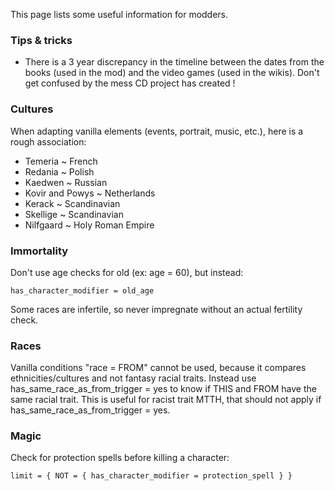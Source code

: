 This page lists some useful information for modders.

### Tips & tricks

- There is a 3 year discrepancy in the timeline between the dates from the books (used in the mod) and the video games (used in the wikis). Don't get confused by the mess CD project has created !

### Cultures

When adapting vanilla elements (events, portrait, music, etc.), here is a rough association:
- Temeria ~ French
- Redania ~ Polish
- Kaedwen ~ Russian
- Kovir and Powys ~ Netherlands
- Kerack ~ Scandinavian
- Skellige ~ Scandinavian
- Nilfgaard ~ Holy Roman Empire


### Immortality

Don't use age checks for old (ex: age = 60), but instead:

````
has_character_modifier = old_age
````

Some races are infertile, so never impregnate without an actual fertility check.

### Races

Vanilla conditions "race = FROM" cannot be used, because it compares ethnicities/cultures and not fantasy racial traits.
Instead use has_same_race_as_from_trigger = yes to know if THIS and FROM have the same racial trait.
This is useful for racist trait MTTH, that should not apply if has_same_race_as_from_trigger = yes.

### Magic

Check for protection spells before killing a character: 

````
limit = { NOT = { has_character_modifier = protection_spell } }
````
